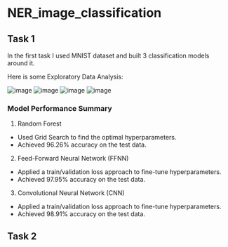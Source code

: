 # NER_image_classification

## Task 1
In the first task I used MNIST dataset and built 3 classification models around it.

Here is some Exploratory Data Analysis:

![image](https://github.com/user-attachments/assets/7b3b17ba-2a70-47de-8b9e-5fd0d4ccff2f)
![image](https://github.com/user-attachments/assets/c0d114c0-01a2-47e5-bb45-c089f80f3052)
![image](https://github.com/user-attachments/assets/6d9a6cc0-0e0f-42b9-8e08-c155bcd654ad)
![image](https://github.com/user-attachments/assets/f79f71af-dc74-43ff-803a-b1ed4e9ca250)

### Model Performance Summary

1. Random Forest
   
- Used Grid Search to find the optimal hyperparameters.
- Achieved 96.26% accuracy on the test data.

2. Feed-Forward Neural Network (FFNN)

- Applied a train/validation loss approach to fine-tune hyperparameters.
- Achieved 97.95% accuracy on the test data.

3. Convolutional Neural Network (CNN)

- Applied a train/validation loss approach to fine-tune hyperparameters.
- Achieved 98.91% accuracy on the test data.

## Task 2
   
   
